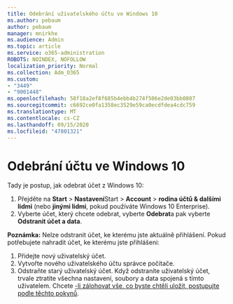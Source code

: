 ```yaml
---
title: Odebrání uživatelského účtu ve Windows 10
ms.author: pebaum
author: pebaum
manager: mnirkhe
ms.audience: Admin
ms.topic: article
ms.service: o365-administration
ROBOTS: NOINDEX, NOFOLLOW
localization_priority: Normal
ms.collection: Adm_O365
ms.custom:
- "3449"
- "9001448"
ms.openlocfilehash: 58f18a2ef8f685b4ebb4b274f506e2de03bb0807
ms.sourcegitcommit: c6692ce0fa1358ec3529e59ca0ecdfdea4cdc759
ms.translationtype: MT
ms.contentlocale: cs-CZ
ms.lasthandoff: 09/15/2020
ms.locfileid: "47801321"
---
```

# <a name="remove-an-account-in-windows-10"></a>Odebrání účtu ve Windows 10

Tady je postup, jak odebrat účet z Windows 10:

1. Přejděte na **Start**  >  **Nastavení**Start  >  **Account**  >  **rodina účtů & dalšími lidmi** (nebo **jinými lidmi**, pokud používáte Windows 10 Enterprise).
2. Vyberte účet, který chcete odebrat, vyberte **Odebrat**a pak vyberte **Odstranit účet a data**.
 
**Poznámka:** Nelze odstranit účet, ke kterému jste aktuálně přihlášení.  Pokud potřebujete nahradit účet, ke kterému jste přihlášeni:

1. Přidejte nový uživatelský účet.
2. Vytvořte nového uživatelského účtu správce počítače.
3. Odstraňte starý uživatelský účet. Když odstraníte uživatelský účet, trvale ztratíte všechna nastavení, soubory a data spojená s tímto uživatelem. Chcete [-li zálohovat vše, co byste chtěli uložit, postupujte podle těchto pokynů](https://support.microsoft.com/help/4027408/windows-10-backup-and-restore).